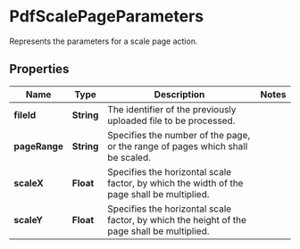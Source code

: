 

# PdfScalePageParameters

Represents the parameters for a scale page action.
## Properties

Name | Type | Description | Notes
------------ | ------------- | ------------- | -------------
**fileId** | **String** | The identifier of the previously uploaded file to be processed. | 
**pageRange** | **String** | Specifies the number of the page, or the range of pages which shall be scaled. | 
**scaleX** | **Float** | Specifies the horizontal scale factor, by which the width of the page shall be multiplied. | 
**scaleY** | **Float** | Specifies the horizontal scale factor, by which the height of the page shall be multiplied. | 



